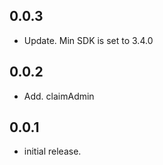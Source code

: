 ## 0.0.3

* Update. Min SDK is set to 3.4.0


## 0.0.2

* Add. claimAdmin

## 0.0.1

* initial release.
